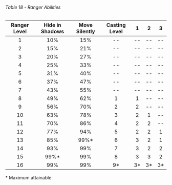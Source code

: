 ###### Table 18 - Ranger Abilities

| Ranger Level | Hide in Shadows | Move Silently | Casting Level |  1  |  2  |  3  |
|:------------:|:---------------:|:-------------:|:-------------:|:---:|:---:|:---:|
|      1       |       10%       |      15%      |      --       | --  | --  | --  |
|      2       |       15%       |      21%      |      --       | --  | --  | --  |
|      3       |       20%       |      27%      |      --       | --  | --  | --  |
|      4       |       25%       |      33%      |      --       | --  | --  | --  |
|      5       |       31%       |      40%      |      --       | --  | --  | --  |
|      6       |       37%       |      47%      |      --       | --  | --  | --  |
|      7       |       43%       |      55%      |      --       | --  | --  | --  |
|      8       |       49%       |      62%      |       1       |  1  | --  | --  |
|      9       |       56%       |      70%      |       2       |  2  | --  | --  |
|      10      |       63%       |      78%      |       3       |  2  |  1  | --  |
|      11      |       70%       |      86%      |       4       |  2  |  2  | --  |
|      12      |       77%       |      94%      |       5       |  2  |  2  |  1  |
|      13      |       85%       |     99%*      |       6       |  3  |  2  |  1  |
|      14      |       93%       |      99%      |       7       |  3  |  2  |  2  |
|      15      |      99%*       |      99%      |       8       |  3  |  3  |  2  |
|      16      |       99%       |      99%      |      9*       | 3*  | 3*  | 3*  | 

\* Maximum attainable

